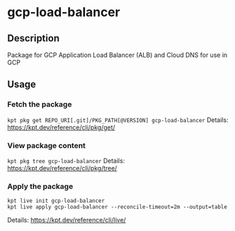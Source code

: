 # gcp-load-balancer

## Description
Package for GCP Application Load Balancer (ALB) and Cloud DNS for use in GCP

## Usage

### Fetch the package
`kpt pkg get REPO_URI[.git]/PKG_PATH[@VERSION] gcp-load-balancer`
Details: https://kpt.dev/reference/cli/pkg/get/

### View package content
`kpt pkg tree gcp-load-balancer`
Details: https://kpt.dev/reference/cli/pkg/tree/

### Apply the package
```
kpt live init gcp-load-balancer
kpt live apply gcp-load-balancer --reconcile-timeout=2m --output=table
```
Details: https://kpt.dev/reference/cli/live/
